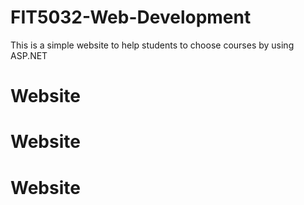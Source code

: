 # FIT5032-Web-Development
This is a simple website to help students to choose courses by using ASP.NET
# Website
# Website
# Website
